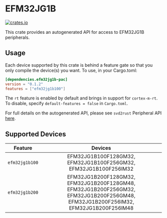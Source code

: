 # EFM32JG1B
    
[![crates.io](https://img.shields.io/crates/v/efm32jg1b-pac?label=efm32jg1b)](https://crates.io/crates/efm32jg1b-pac)

This crate provides an autogenerated API for access to EFM32JG1B peripherals.

## Usage

Each device supported by this crate is behind a feature gate so that you only
compile the device(s) you want. To use, in your Cargo.toml:

```toml
[dependencies.efm32jg1b-pac]
version = "0.1.2"
features = ["efm32jg1b100"]
```

The `rt` feature is enabled by default and brings in support for `cortex-m-rt`.
To disable, specify `default-features = false` in `Cargo.toml`.

For full details on the autogenerated API, please see `svd2rust` Peripheral API [here].

[here]: https://docs.rs/svd2rust/0.28.0/svd2rust/#peripheral-api

## Supported Devices
| Feature | Devices |
|:-----:|:-------:|
|`efm32jg1b100`|EFM32JG1B100F128GM32, EFM32JG1B100F256GM32, EFM32JG1B100F256IM32|
|`efm32jg1b200`|EFM32JG1B200F128GM32, EFM32JG1B200F128GM48, EFM32JG1B200F256GM32, EFM32JG1B200F256GM48, EFM32JG1B200F256IM32, EFM32JG1B200F256IM48|
